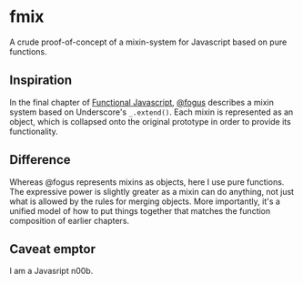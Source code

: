 fmix
====

A crude proof-of-concept of a mixin-system for Javascript based on pure
functions.

Inspiration
-----------

In the final chapter of [Functional Javascript](http://functionaljavascript.com/),
[@fogus](https://twitter.com/fogus) describes a mixin system based on
Underscore's `_.extend()`. Each mixin is represented as an object, which is
collapsed onto the original prototype in order to provide its functionality.

Difference
----------

Whereas @fogus represents mixins as objects, here I use pure functions. The
expressive power is slightly greater as a mixin can do anything, not just what
is allowed by the rules for merging objects. More importantly, it's a unified
model of how to put things together that matches the function composition of
earlier chapters.

Caveat emptor
-------------

I am a Javasript n00b.
